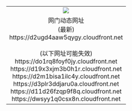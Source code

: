 ﻿<table>
  <tr></tr>
  <tr><td colspan=2 align=center><img src="https://d2ugd4aaw5qygy.cloudfront.net/Up/oGate.jpg" /></td></tr>
  <tr><td colspan=2 align=center>网门动态网址<br/>(最新)
<br>https://d2ugd4aaw5qygy.cloudfront.net
<br/><br/>(以下网址可能失效)
<br>https://do1rq8foyf0jy.cloudfront.net
<br>https://d19x3xjm3b0h1r.cloudfront.net
<br>https://d2m1bisa1ilc4y.cloudfront.net
<br>https://d3plr3ddjaru0a.cloudfront.net
<br>https://d11d26fzqp9f8q.cloudfront.net
<br>https://dwsyy1q0csx8n.cloudfront.net
    </td>
  </tr>
</table>
